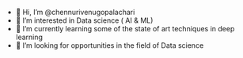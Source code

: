 - 👋 Hi, I’m @chennurivenugopalachari
- 👀 I’m interested in Data science ( AI & ML)
- 🌱 I’m currently learning some of the state of art techniques in deep learning
- 💞️ I’m looking for opportunities in the field of Data science

<!---
chennurivenugopalachari/chennurivenugopalachari is a ✨ special ✨ repository because its `README.md` (this file) appears on your GitHub profile.
You can click the Preview link to take a look at your changes.
--->
